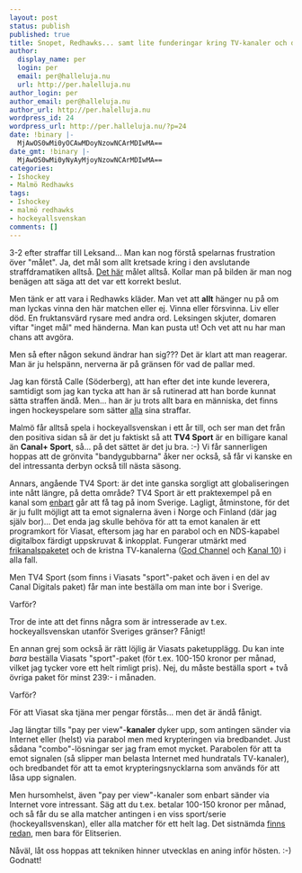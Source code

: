 ```yaml
---
layout: post
status: publish
published: true
title: Snopet, Redhawks... samt lite funderingar kring TV-kanaler och distribution
author:
  display_name: per
  login: per
  email: per@halleluja.nu
  url: http://per.halelluja.nu
author_login: per
author_email: per@halleluja.nu
author_url: http://per.halelluja.nu
wordpress_id: 24
wordpress_url: http://per.halleluja.nu/?p=24
date: !binary |-
  MjAwOS0wMi0yOCAwMDoyNzowNCArMDIwMA==
date_gmt: !binary |-
  MjAwOS0wMi0yNyAyMjoyNzowNCArMDIwMA==
categories:
- Ishockey
- Malmö Redhawks
tags:
- Ishockey
- malmö redhawks
- hockeyallsvenskan
comments: []
---
```

<p>3-2 efter straffar till Leksand... Man kan nog förstå spelarnas frustration över "målet". Ja, det mål som allt kretsade kring i den avslutande straffdramatiken alltså. <a href="http://www.hockeyexpressen.se/Nyheter/1.1481899/boork-om-straffen-domaren-gjorde-ratt">Det här</a> målet alltså. Kollar man på bilden är man nog benägen att säga att det var ett korrekt beslut.</p>
<p>Men tänk er att vara i Redhawks kläder. Man vet att <strong>allt</strong> hänger nu på om man lyckas vinna den här matchen eller ej. Vinna eller försvinna. Liv eller död. En fruktansvärd rysare med andra ord. Leksingen skjuter, domaren viftar "inget mål" med händerna. Man kan pusta ut! Och vet att nu har man chans att avgöra.</p>

<p>Men så efter någon sekund ändrar han sig??? Det är klart att man reagerar. Man är ju helspänn, nerverna är på gränsen för vad de pallar med.</p>
<p>Jag kan förstå Calle (Söderberg), att han efter det inte kunde leverera, samtidigt som jag kan tycka att han är så rutinerad att han borde kunnat sätta straffen ändå. Men... han är ju trots allt bara en människa, det finns ingen hockeyspelare som sätter <span style="text-decoration: underline;">alla</span> sina straffar.</p>
<p>Malmö får alltså spela i hockeyallsvenskan i ett år till, och ser man det från den positiva sidan så är det ju faktiskt så att <strong>TV4 Sport</strong> är en billigare kanal än <strong>Canal+ Sport</strong>, så... på det sättet är det ju bra. :-) Vi får sannerligen hoppas att de grönvita "bandygubbarna" åker ner också, så får vi kanske en del intressanta derbyn också till nästa säsong.</p>
<p>Annars, angående TV4 Sport: är det inte ganska sorgligt att globaliseringen inte nått längre, på detta område? TV4 Sport är ett praktexempel på en kanal som <span style="text-decoration: underline;">enbart</span> går att få tag på inom Sverige. Lagligt, åtminstone, för det är ju fullt möjligt att ta emot signalerna även i Norge och Finland (där jag själv bor)... Det enda jag skulle behöva för att ta emot kanalen är ett programkort för Viasat, eftersom jag har en parabol och en NDS-kapabel digitalbox färdigt uppskruvat &amp; inkopplat. Fungerar utmärkt med <a href="http://sv.wikipedia.org/wiki/Frikanalspaketet">frikanalspaketet</a> och de kristna TV-kanalerna (<a href="http://www.god.tv">God Channel</a> och <a href="http://www.kanal10.se">Kanal 10</a>) i alla fall.</p>
<p>Men TV4 Sport (som finns i Viasats "sport"-paket och även i en del av Canal Digitals paket) får man inte beställa om man inte bor i Sverige.</p>
<p>Varför?</p>
<p>Tror de inte att det finns några som är intresserade av t.ex. hockeyallsvenskan utanför Sveriges gränser? Fånigt!</p>
<p>En annan grej som också är rätt löjlig är Viasats paketupplägg. Du kan inte <em>bara</em> beställa Viasats "sport"-paket (för t.ex. 100-150 kronor per månad, vilket jag tycker vore ett helt rimligt pris). Nej, du måste beställa sport + två övriga paket för minst 239:- i månaden.</p>
<p>Varför?</p>
<p>För att Viasat ska tjäna mer pengar förstås... men det är ändå fånigt.</p>
<p>Jag längtar tills "pay per view"-<strong>kanaler</strong> dyker upp, som antingen sänder via Internet eller (helst) via parabol men med krypteringen via bredbandet. Just sådana "combo"-lösningar ser jag fram emot mycket. Parabolen för att ta emot signalen (så slipper man belasta Internet med hundratals TV-kanaler), och bredbandet för att ta emot krypteringsnycklarna som används för att låsa upp signalen.</p>
<p>Men hursomhelst, även "pay per view"-kanaler som enbart sänder via Internet vore intressant. Säg att du t.ex. betalar 100-150 kronor per månad, och så får du se alla matcher antingen i en viss sport/serie (hockeyallsvenskan), eller alla matcher för ett helt lag. Det sistnämda <a href="http://www.csports.se">finns redan</a>, men bara för Elitserien.</p>
<p>Nåväl, låt oss hoppas att tekniken hinner utvecklas en aning inför hösten. :-) Godnatt!</p>

